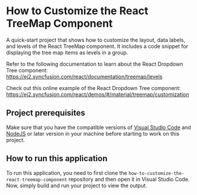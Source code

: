# How to Customize the React TreeMap Component

A quick-start project that shows how to customize the layout, data labels, and levels of the React TreeMap component. It includes a code snippet for displaying the tree map items as levels in a group.
 
Refer to the following documentation to learn about the React Dropdown Tree component: 
https://ej2.syncfusion.com/react/documentation/treemap/levels

Check out this online example of the React Dropdown Tree component:
https://ej2.syncfusion.com/react/demos/#/material/treemap/customization

## Project prerequisites
Make sure that you have the compatible versions of [Visual Studio Code](https://code.visualstudio.com/download ) and [NodeJS](https://nodejs.org/en/download) or later version in your machine before starting to work on this project.

## How to run this application
To run this application, you need to first clone the `how-to-customize-the-react-treemap-component` repository and then open it in Visual Studio Code. Now, simply build and run your project to view the output.